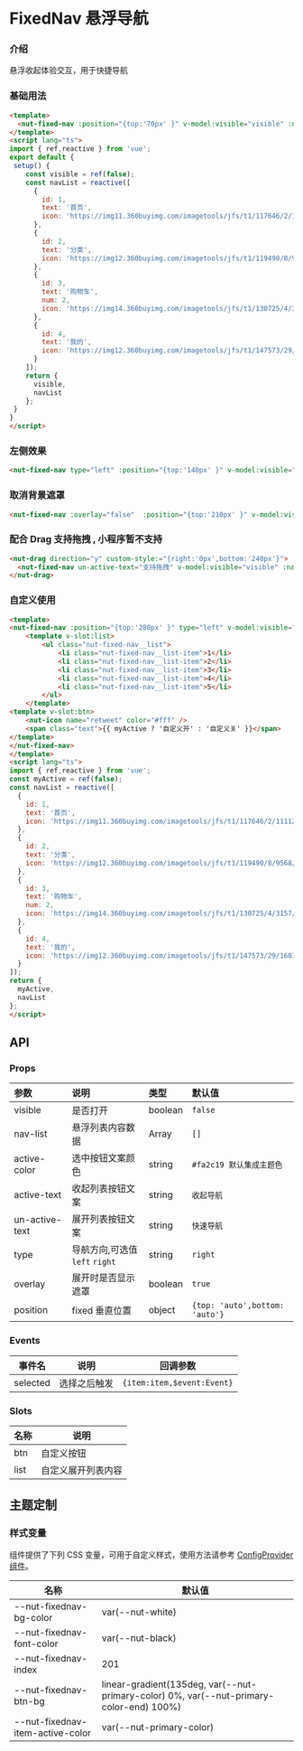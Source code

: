 # FixedNav 悬浮导航

### 介绍

悬浮收起体验交互，用于快捷导航

### 基础用法

```html
<template>
  <nut-fixed-nav :position="{top:'70px' }" v-model:visible="visible" :nav-list="navList" />
</template>
<script lang="ts">
import { ref,reactive } from 'vue';
export default {
 setup() {
    const visible = ref(false);
    const navList = reactive([
      {
        id: 1,
        text: '首页',
        icon: 'https://img11.360buyimg.com/imagetools/jfs/t1/117646/2/11112/1297/5ef83e95E81d77f05/daf8e3b1c81e3c98.png'
      },
      {
        id: 2,
        text: '分类',
        icon: 'https://img12.360buyimg.com/imagetools/jfs/t1/119490/8/9568/1798/5ef83e95E968c69a6/dd029326f7d5042e.png'
      },
      {
        id: 3,
        text: '购物车',
        num: 2,
        icon: 'https://img14.360buyimg.com/imagetools/jfs/t1/130725/4/3157/1704/5ef83e95Eb976644f/b36c6cfc1cc1a99d.png'
      },
      {
        id: 4,
        text: '我的',
        icon: 'https://img12.360buyimg.com/imagetools/jfs/t1/147573/29/1603/1721/5ef83e94E1393a678/5ddf1695ec989373.png'
      }
    ]);
    return {
      visible,
      navList
    };
 }
}
</script>
```

### 左侧效果

``` html
<nut-fixed-nav type="left" :position="{top:'140px' }" v-model:visible="visible" :nav-list="navList" />
```

### 取消背景遮罩

``` html
<nut-fixed-nav :overlay="false"  :position="{top:'210px' }" v-model:visible="visible" :nav-list="navList" />
```

### 配合 Drag 支持拖拽 , 小程序暂不支持

``` html
<nut-drag direction="y" custom-style:="{right:'0px',bottom:'240px'}">
  <nut-fixed-nav un-active-text="支持拖拽" v-model:visible="visible" :nav-list="navList" />
</nut-drag>
```

### 自定义使用

```html
<template>
<nut-fixed-nav :position="{top:'280px' }" type="left" v-model:visible="myActive">
    <template v-slot:list>
        <ul class="nut-fixed-nav__list">
            <li class="nut-fixed-nav__list-item">1</li>
            <li class="nut-fixed-nav__list-item">2</li>
            <li class="nut-fixed-nav__list-item">3</li>
            <li class="nut-fixed-nav__list-item">4</li>
            <li class="nut-fixed-nav__list-item">5</li>
        </ul>
    </template>
<template v-slot:btn>
    <nut-icon name="retweet" color="#fff" />
    <span class="text">{{ myActive ? '自定义开' : '自定义关' }}</span>
</template>
</nut-fixed-nav>
</template>
<script lang="ts">
import { ref,reactive } from 'vue';
const myActive = ref(false);
const navList = reactive([
  {
    id: 1,
    text: '首页',
    icon: 'https://img11.360buyimg.com/imagetools/jfs/t1/117646/2/11112/1297/5ef83e95E81d77f05/daf8e3b1c81e3c98.png'
  },
  {
    id: 2,
    text: '分类',
    icon: 'https://img12.360buyimg.com/imagetools/jfs/t1/119490/8/9568/1798/5ef83e95E968c69a6/dd029326f7d5042e.png'
  },
  {
    id: 3,
    text: '购物车',
    num: 2,
    icon: 'https://img14.360buyimg.com/imagetools/jfs/t1/130725/4/3157/1704/5ef83e95Eb976644f/b36c6cfc1cc1a99d.png'
  },
  {
    id: 4,
    text: '我的',
    icon: 'https://img12.360buyimg.com/imagetools/jfs/t1/147573/29/1603/1721/5ef83e94E1393a678/5ddf1695ec989373.png'
  }
]);
return {
  myActive,
  navList
};
</script>
```

## API

### Props

| 参数           | 说明                           | 类型    | 默认值                         |
| :------------- | :----------------------------- | :------ | :----------------------------- |
| visible        | 是否打开                       | boolean | `false`                        |
| nav-list       | 悬浮列表内容数据               | Array   | `[]`                           |
| active-color   | 选中按钮文案颜色               | string  | `#fa2c19 默认集成主题色`       |
| active-text    | 收起列表按钮文案               | string  | `收起导航`                     |
| un-active-text | 展开列表按钮文案               | string  | `快速导航`                     |
| type           | 导航方向,可选值 `left` `right` | string  | `right`                        |
| overlay        | 展开时是否显示遮罩             | boolean | `true`                         |
| position       | fixed 垂直位置                 | object  | `{top: 'auto',bottom: 'auto'}` |

### Events

| 事件名   | 说明         | 回调参数                   |
| -------- | ------------ | -------------------------- |
| selected | 选择之后触发 | `{item:item,$event:Event}` |

### Slots

| 名称 | 说明               |
| ---- | ------------------ |
| btn  | 自定义按钮         |
| list | 自定义展开列表内容 |

## 主题定制

### 样式变量

组件提供了下列 CSS 变量，可用于自定义样式，使用方法请参考 [ConfigProvider 组件](/components/basic/configprovider)。

| 名称                             | 默认值                                                                                  |
| -------------------------------- | --------------------------------------------------------------------------------------- |
| --nut-fixednav-bg-color          | var(--nut-white)                                                                        |
| --nut-fixednav-font-color        | var(--nut-black)                                                                        |
| --nut-fixednav-index             | 201                                                                                     |
| --nut-fixednav-btn-bg            | linear-gradient(135deg, var(--nut-primary-color) 0%, var(--nut-primary-color-end) 100%) |
| --nut-fixednav-item-active-color | var(--nut-primary-color)                                                                |
